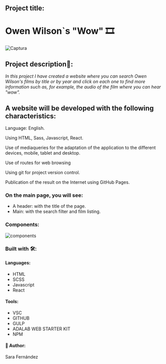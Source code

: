 ## Project title:
# Owen Wilson`s "Wow" :film_strip:
![Captura](https://user-images.githubusercontent.com/64798006/167263178-bd14bd63-92e1-40c5-9720-5e5897365bbb.PNG)

## Project description🚀:
_In this project I have created a website where you can search Owen Wilson's films by title or by year and click on each one to find more information such as, for example, the audio of the film where you can hear "wow"._

## A website will be developed with the following characteristics:
Language: English.

Using HTML, Sass, Javascript, React.

Use of mediaqueries for the adaptation of the application to the different devices, mobile, tablet and desktop.

Use of routes for web browsing

Using git for project version control. 

Publication of the result on the Internet using GitHub Pages. 

### On the main page, you will see:

* A header: with the title of the page.
* Main: with the search filter and film listing.

### Components:
![components](https://user-images.githubusercontent.com/64798006/167294323-cb6ea1dc-a452-4b2b-80fb-70edc198a495.PNG)

### Built with 🛠️:

#### Languages:
* HTML
* SCSS
* Javascript
* React

#### Tools:
* VSC
* GITHUB
* GULP
* ADALAB WEB STARTER KIT
* NPM
#### :raising_hand: Author:

Sara Fernández

